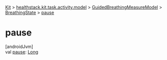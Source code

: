 
[Kit](../../../../kit.html) > [healthstack.kit.task.activity.model](../../index.html) > [GuidedBreathingMeasureModel](../index.html) > [BreathingState](index.html) > [pause](pause.html)



# pause



[androidJvm]\
val [pause](pause.html): [Long](https://kotlinlang.org/api/latest/jvm/stdlib/kotlin/-long/index.html)




